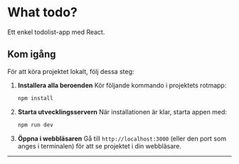 # What todo?

Ett enkel todolist-app med React.

## Kom igång

För att köra projektet lokalt, följ dessa steg:

1. **Installera alla beroenden**
   Kör följande kommando i projektets rotmapp:

   ```sh
   npm install
   ```

2. **Starta utvecklingsservern**
   När installationen är klar, starta appen med:

   ```sh
   npm run dev
   ```

3. **Öppna i webbläsaren**
   Gå till `http://localhost:3000` (eller den port som anges i terminalen) för att se projektet i din webbläsare.

---
